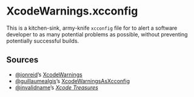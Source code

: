 # XcodeWarnings.xcconfig

This is a kitchen-sink, army-knife `xcconfig` file for to alert a software
developer to as many potential problems as possible, without preventing
potentially successful&nbsp;builds.

## Sources
- [@jonreid](https://github.com/jonreid)’s
[XcodeWarnings](https://github.com/jonreid/XcodeWarnings)
- [@guillaumealgis](https://github.com/guillaumealgis)’s
[XcodeWarningsAsXcconfig](https://github.com/guillaumealgis/XcodeWarningsAsXcconfig)
- [@invalidname](https://github.com/invalidname)’s
_[Xcode Treasures](https://www.indiebound.org/book/9781680505863)_
